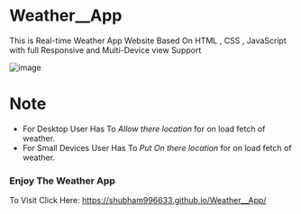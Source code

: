 # Weather__App

 This is Real-time Weather App Website Based On HTML , CSS , JavaScript with full Responsive and Multi-Device view Support
 
 ![image](https://user-images.githubusercontent.com/65014926/184064837-495ef1cd-5f65-4ca9-b7ec-1c46184c6454.png)
 
 
 <h1> Note</h1>
 
 <ul>
 <li>For Desktop User Has To <em>Allow there location</em> for on load fetch of weather.</li>
 <li>For Small Devices User Has To<em> Put <i>On</i> there location</em> for on load fetch of weather.</li>
 </ul>
 
 <h3>Enjoy The Weather App</h3>


To Visit Click Here: https://shubham996633.github.io/Weather__App/
